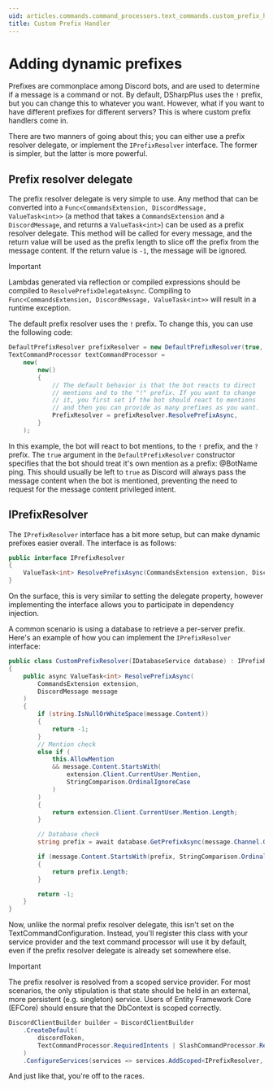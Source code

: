 ```yaml
---
uid: articles.commands.command_processors.text_commands.custom_prefix_handler
title: Custom Prefix Handler
---
```


# Adding dynamic prefixes

Prefixes are commonplace among Discord bots, and are used to determine if a message is a command or not. By default, DSharpPlus uses the `!` prefix, but you can change this to whatever you want. However, what if you want to have different prefixes for different servers? This is where custom prefix handlers come in.

There are two manners of going about this; you can either use a prefix resolver delegate, or implement the `IPrefixResolver` interface. The former is simpler, but the latter is more powerful.

## Prefix resolver delegate
The prefix resolver delegate is very simple to use. Any method that can be converted into a `Func<CommandsExtension, DiscordMessage, ValueTask<int>>` (a method that takes a `CommandsExtension` and a `DiscordMessage`, and returns a `ValueTask<int>`) can be used as a prefix resolver delegate. This method will be called for every message, and the return value will be used as the prefix length to slice off the prefix from the message content. If the return value is `-1`, the message will be ignored.

> [!IMPORTANT]
> Lambdas generated via reflection or compiled expressions should be compiled to `ResolvePrefixDelegateAsync`. Compiling to `Func<CommandsExtension, DiscordMessage, ValueTask<int>>` will result in a runtime exception.

The default prefix resolver uses the `!` prefix. To change this, you can use the following code:

```cs
DefaultPrefixResolver prefixResolver = new DefaultPrefixResolver(true, "!", "?");
TextCommandProcessor textCommandProcessor =
    new(
        new()
        {
            // The default behavior is that the bot reacts to direct
            // mentions and to the "!" prefix. If you want to change
            // it, you first set if the bot should react to mentions
            // and then you can provide as many prefixes as you want.
            PrefixResolver = prefixResolver.ResolvePrefixAsync,
        }
    );
```

In this example, the bot will react to bot mentions, to the `!` prefix, and the `?` prefix. The `true` argument in the `DefaultPrefixResolver` constructor specifies that the bot should treat it's own mention as a prefix: @BotName ping. This should usually be left to `true` as Discord will always pass the message content when the bot is mentioned, preventing the need to request for the message content privileged intent.

## IPrefixResolver

The `IPrefixResolver` interface has a bit more setup, but can make dynamic prefixes easier overall. The interface is as follows:

```cs
public interface IPrefixResolver
{
    ValueTask<int> ResolvePrefixAsync(CommandsExtension extension, DiscordMessage message);
}
```

On the surface, this is very similar to setting the delegate property, however implementing the interface allows you to participate in dependency injection.

A common scenario is using a database to retrieve a per-server prefix.
Here's an example of how you can implement the `IPrefixResolver` interface:

```cs
public class CustomPrefixResolver(IDatabaseService database) : IPrefixResolver
{
    public async ValueTask<int> ResolvePrefixAsync(
        CommandsExtension extension,
        DiscordMessage message
    )
    {
        if (string.IsNullOrWhiteSpace(message.Content))
        {
            return -1;
        }
        // Mention check
        else if (
            this.AllowMention
            && message.Content.StartsWith(
                extension.Client.CurrentUser.Mention,
                StringComparison.OrdinalIgnoreCase
            )
        )
        {
            return extension.Client.CurrentUser.Mention.Length;
        }

        // Database check
        string prefix = await database.GetPrefixAsync(message.Channel.GuildId);

        if (message.Content.StartsWith(prefix, StringComparison.OrdinalIgnoreCase))
        {
            return prefix.Length;
        }

        return -1;
    }
}
```

Now, unlike the normal prefix resolver delegate, this isn't set on the TextCommandConfiguration. Instead, you'll register this class with your service provider and the text command processor will use it by default, even if the prefix resolver delegate is already set somewhere else.

> [!IMPORTANT]
> The prefix resolver is resolved from a scoped service provider. For most scenarios, the only stipulation is that state should be held in an external, more persistent (e.g. singleton) service. Users of Entity Framework Core (EFCore) should ensure that the DbContext is scoped correctly.

```cs
DiscordClientBuilder builder = DiscordClientBuilder
    .CreateDefault(
        discordToken,
        TextCommandProcessor.RequiredIntents | SlashCommandProcessor.RequiredIntents
    )
    .ConfigureServices(services => services.AddScoped<IPrefixResolver, CustomPrefixResolver>());
```

And just like that, you're off to the races.
